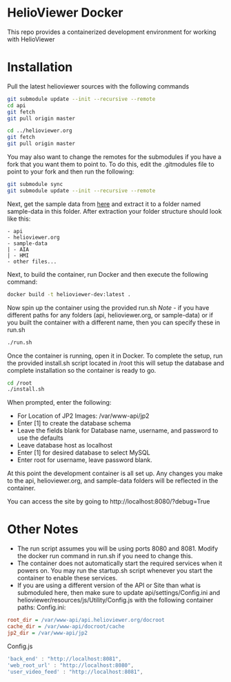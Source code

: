 # HelioViewer Docker
This repo provides a containerized development environment for working with HelioViewer

# Installation
Pull the latest helioviewer sources with the following commands
```bash
git submodule update --init --recursive --remote
cd api
git fetch
git pull origin master

cd ../helioviewer.org
git fetch
git pull origin master
```

You may also want to change the remotes for the submodules if you have a fork that
you want them to point to. To do this, edit the .gitmodules file to point to your fork
and then run the following:
```bash
git submodule sync
git submodule update --init --recursive --remote
```

Next, get the sample data from [here](http://helioviewer.org/jp2/archives/sample-data.tgz)
and extract it to a folder named sample-data in this folder. After extraction
your folder structure should look like this:
```
- api
- helioviewer.org
- sample-data
| - AIA
| - HMI
- other files...
```

Next, to build the container, run Docker and then execute the following command:
```bash
docker build -t helioviewer-dev:latest .
```

Now spin up the container using the provided run.sh
*Note* - if you have different paths for any folders (api, helioviewer.org, or sample-data)
or if you built the container with a different name, then you can specify these in run.sh
```bash
./run.sh
```

Once the container is running, open it in Docker. To complete the setup,
run the provided install.sh script located in /root this will setup the database
and complete installation so the container is ready to go.
```bash
cd /root
./install.sh
```

When prompted, enter the following:
- For Location of JP2 Images: /var/www-api/jp2
- Enter [1] to create the database schema
- Leave the fields blank for Database name, username, and password to use the defaults
- Leave database host as localhost
- Enter [1] for desired database to select MySQL
- Enter root for username, leave password blank.

At this point the development container is all set up.
Any changes you make to the api, helioviewer.org, and sample-data folders
will be reflected in the container.

You can access the site by going to http://localhost:8080/?debug=True

# Other Notes
- The run script assumes you will be using ports 8080 and 8081. Modify the docker run command in
  run.sh if you need to change this.
- The container does not automatically start the required services when it powers on. You may
  run the startup.sh script whenever you start the container to enable these services.
- If you are using a different version of the API or Site than what is submoduled here,
  then make sure to update api/settings/Config.ini and helioviewer/resources/js/Utility/Config.js
  with the following container paths:
Config.ini:
```ini
root_dir = /var/www-api/api.helioviewer.org/docroot
cache_dir = /var/www-api/docroot/cache
jp2_dir = /var/www-api/jp2
```
Config.js
```javascript
'back_end' : "http://localhost:8081",
'web_root_url' : "http://localhost:8080",
'user_video_feed' : "http://localhost:8081",
```
